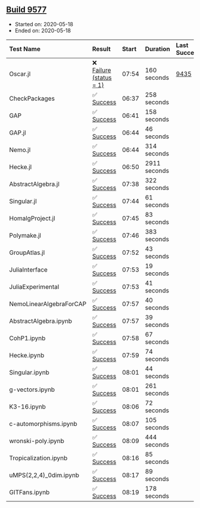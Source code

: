 ## [Build 9577](https://oscarci.mathematik.uni-kl.de/job/oscar/9577/)

* Started on: 2020-05-18
* Ended on: 2020-05-18

| Test Name    | Result | Start | Duration | Last Success | First Failure |
|:-------------|:-------|:------|:---------|:-------------|:--------------|
| Oscar.jl | ❌ [Failure (status = 1)](https://oscarci.mathematik.uni-kl.de/job/oscar/9577/artifact/logs/build-9577/Oscar.jl.log) | 07:54 | 160 seconds | [9435](https://oscarci.mathematik.uni-kl.de/job/oscar/9435/) | [9436](https://oscarci.mathematik.uni-kl.de/job/oscar/9436/) |
| CheckPackages | ✅ [Success](https://oscarci.mathematik.uni-kl.de/job/oscar/9577/artifact/logs/build-9577/CheckPackages.log) | 06:37 | 258 seconds |  |  |
| GAP | ✅ [Success](https://oscarci.mathematik.uni-kl.de/job/oscar/9577/artifact/logs/build-9577/GAP.log) | 06:41 | 158 seconds |  |  |
| GAP.jl | ✅ [Success](https://oscarci.mathematik.uni-kl.de/job/oscar/9577/artifact/logs/build-9577/GAP.jl.log) | 06:44 | 46 seconds |  |  |
| Nemo.jl | ✅ [Success](https://oscarci.mathematik.uni-kl.de/job/oscar/9577/artifact/logs/build-9577/Nemo.jl.log) | 06:44 | 314 seconds |  |  |
| Hecke.jl | ✅ [Success](https://oscarci.mathematik.uni-kl.de/job/oscar/9577/artifact/logs/build-9577/Hecke.jl.log) | 06:50 | 2911 seconds |  |  |
| AbstractAlgebra.jl | ✅ [Success](https://oscarci.mathematik.uni-kl.de/job/oscar/9577/artifact/logs/build-9577/AbstractAlgebra.jl.log) | 07:38 | 322 seconds |  |  |
| Singular.jl | ✅ [Success](https://oscarci.mathematik.uni-kl.de/job/oscar/9577/artifact/logs/build-9577/Singular.jl.log) | 07:44 | 61 seconds |  |  |
| HomalgProject.jl | ✅ [Success](https://oscarci.mathematik.uni-kl.de/job/oscar/9577/artifact/logs/build-9577/HomalgProject.jl.log) | 07:45 | 83 seconds |  |  |
| Polymake.jl | ✅ [Success](https://oscarci.mathematik.uni-kl.de/job/oscar/9577/artifact/logs/build-9577/Polymake.jl.log) | 07:46 | 383 seconds |  |  |
| GroupAtlas.jl | ✅ [Success](https://oscarci.mathematik.uni-kl.de/job/oscar/9577/artifact/logs/build-9577/GroupAtlas.jl.log) | 07:52 | 43 seconds |  |  |
| JuliaInterface | ✅ [Success](https://oscarci.mathematik.uni-kl.de/job/oscar/9577/artifact/logs/build-9577/JuliaInterface.log) | 07:53 | 19 seconds |  |  |
| JuliaExperimental | ✅ [Success](https://oscarci.mathematik.uni-kl.de/job/oscar/9577/artifact/logs/build-9577/JuliaExperimental.log) | 07:53 | 41 seconds |  |  |
| NemoLinearAlgebraForCAP | ✅ [Success](https://oscarci.mathematik.uni-kl.de/job/oscar/9577/artifact/logs/build-9577/NemoLinearAlgebraForCAP.log) | 07:57 | 40 seconds |  |  |
| AbstractAlgebra.ipynb | ✅ [Success](https://oscarci.mathematik.uni-kl.de/job/oscar/9577/artifact/logs/build-9577/AbstractAlgebra.ipynb.log) | 07:57 | 39 seconds |  |  |
| CohP1.ipynb | ✅ [Success](https://oscarci.mathematik.uni-kl.de/job/oscar/9577/artifact/logs/build-9577/CohP1.ipynb.log) | 07:58 | 67 seconds |  |  |
| Hecke.ipynb | ✅ [Success](https://oscarci.mathematik.uni-kl.de/job/oscar/9577/artifact/logs/build-9577/Hecke.ipynb.log) | 07:59 | 74 seconds |  |  |
| Singular.ipynb | ✅ [Success](https://oscarci.mathematik.uni-kl.de/job/oscar/9577/artifact/logs/build-9577/Singular.ipynb.log) | 08:01 | 44 seconds |  |  |
| g-vectors.ipynb | ✅ [Success](https://oscarci.mathematik.uni-kl.de/job/oscar/9577/artifact/logs/build-9577/g-vectors.ipynb.log) | 08:01 | 261 seconds |  |  |
| K3-16.ipynb | ✅ [Success](https://oscarci.mathematik.uni-kl.de/job/oscar/9577/artifact/logs/build-9577/K3-16.ipynb.log) | 08:06 | 72 seconds |  |  |
| c-automorphisms.ipynb | ✅ [Success](https://oscarci.mathematik.uni-kl.de/job/oscar/9577/artifact/logs/build-9577/c-automorphisms.ipynb.log) | 08:07 | 105 seconds |  |  |
| wronski-poly.ipynb | ✅ [Success](https://oscarci.mathematik.uni-kl.de/job/oscar/9577/artifact/logs/build-9577/wronski-poly.ipynb.log) | 08:09 | 444 seconds |  |  |
| Tropicalization.ipynb | ✅ [Success](https://oscarci.mathematik.uni-kl.de/job/oscar/9577/artifact/logs/build-9577/Tropicalization.ipynb.log) | 08:16 | 85 seconds |  |  |
| uMPS(2,2,4)_0dim.ipynb | ✅ [Success](https://oscarci.mathematik.uni-kl.de/job/oscar/9577/artifact/logs/build-9577/uMPS-2-2-4-_0dim.ipynb.log) | 08:17 | 89 seconds |  |  |
| GITFans.ipynb | ✅ [Success](https://oscarci.mathematik.uni-kl.de/job/oscar/9577/artifact/logs/build-9577/GITFans.ipynb.log) | 08:19 | 178 seconds |  |  |
